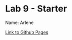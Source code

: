 # Lab 9 - Starter

Name: Arlene

[Link to Github Pages](https://arlenecse.github.io/Lab9_Starter_Fork/)
